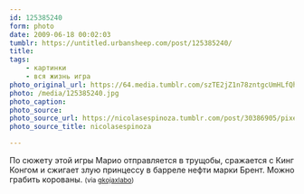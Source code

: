 ```yaml
---
id: 125385240
form: photo
date: 2009-06-18 00:02:03
tumblr: https://untitled.urbansheep.com/post/125385240/
title:
tags:
    - картинки
    - вся жизнь игра
photo_original_url: https://64.media.tumblr.com/szTE2jZ1n78zntgcUmHLfQhf_500.jpg
photo: /media/125385240.jpg
photo_caption: 
photo_source:
photo_source_url: https://nicolasespinoza.tumblr.com/post/30386905/pixels-in-the-real-world-lo-vi-y-lo-encontr%C3%A9
photo_source_title: nicolasespinoza

---
```


<p>По сюжету этой игры Марио отправляется в трущобы, сражается с Кинг Конгом и сжигает злую принцессу в барреле нефти марки Брент. Можно грабить корованы. <small>(via <a href="http://gkojaxlabo.tumblr.com/post/125287028">gkojaxlabo</a>)</small></p>
